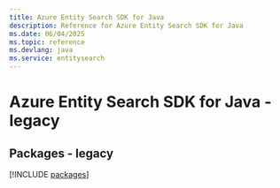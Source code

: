 ```yaml
---
title: Azure Entity Search SDK for Java
description: Reference for Azure Entity Search SDK for Java
ms.date: 06/04/2025
ms.topic: reference
ms.devlang: java
ms.service: entitysearch
---
```

# Azure Entity Search SDK for Java - legacy
## Packages - legacy
[!INCLUDE [packages](entity-search-index.md)]